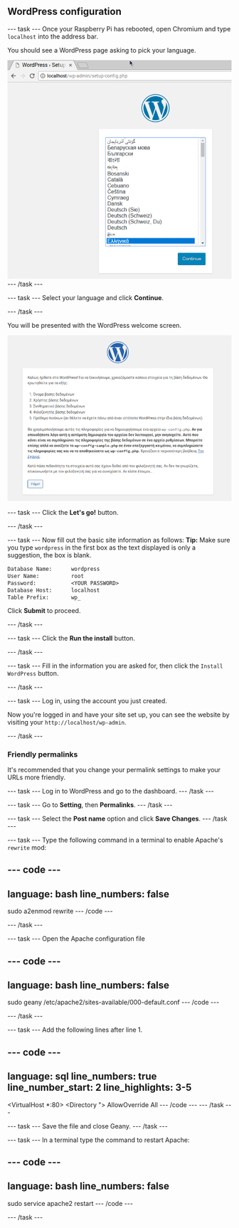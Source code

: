## WordPress configuration

--- task --- Once your Raspberry Pi has rebooted, open Chromium and type `localhost` into the address bar.

You should see a WordPress page asking to pick your language.

![WordPress select language](images/wordpress_language.png) --- /task ---

--- task --- Select your language and click **Continue**.

--- /task ---

You will be presented with the WordPress welcome screen.

![WordPress welcome screen](images/wordpress-welcome.png)

--- task --- Click the **Let's go!** button.

--- /task ---

--- task --- Now fill out the basic site information as follows: **Tip:** Make sure you type `wordpress` in the first box as the text displayed is only a suggestion, the box is blank.

```
Database Name:      wordpress
User Name:          root
Password:           <YOUR PASSWORD>
Database Host:      localhost
Table Prefix:       wp_
```

Click **Submit** to proceed.



--- /task ---


--- task --- Click the **Run the install** button.

--- /task ---

--- task --- Fill in the information you are asked for, then click the `Install WordPress` button.

--- /task ---

--- task --- Log in, using the account you just created.

Now you're logged in and have your site set up, you can see the website by visiting your `http://localhost/wp-admin`.

--- /task ---


### Friendly permalinks

It's recommended that you change your permalink settings to make your URLs more friendly.

--- task --- Log in to WordPress and go to the dashboard. --- /task ---

--- task --- Go to **Setting**, then **Permalinks**. --- /task ---

--- task --- Select the **Post name** option and click **Save Changes**. --- /task ---

--- task --- Type the following command in a terminal to enable Apache's `rewrite` mod:

--- code ---
---
language: bash
line_numbers: false
---
sudo a2enmod rewrite --- /code ---

--- /task ---

--- task --- Open the Apache configuration file

--- code ---
---
language: bash
line_numbers: false
---
sudo geany /etc/apache2/sites-available/000-default.conf --- /code ---

--- /task ---

--- task --- Add the following lines after line 1.

--- code ---
---
language: sql line_numbers: true line_number_start: 2
line_highlights: 3-5
---
<VirtualHost *:80> <Directory "> AllowOverride All </Directory> --- /code --- --- /task ---

--- task --- Save the file and close Geany. --- /task ---

--- task --- In a terminal type the command to restart Apache:



--- code ---
---
language: bash
line_numbers: false
---
sudo service apache2 restart --- /code ---

--- /task ---